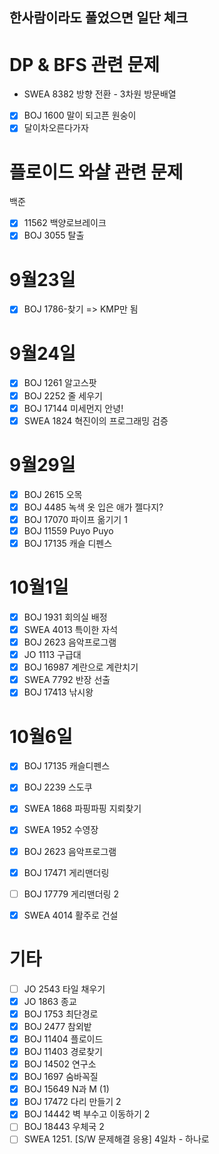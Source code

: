 ## 한사람이라도 풀었으면 일단 체크
# DP & BFS 관련 문제
- SWEA 8382 방향 전환 - 3차원 방문배열
- [x] BOJ 1600 말이 되고픈 원숭이 
- [x] 달이차오른다가자

# 플로이드 와샬 관련 문제
백준
- [x] 11562 백양로브레이크
- [x] BOJ 3055 탈출

# 9월23일
- [x] BOJ 1786-찾기 => KMP만 됨

# 9월24일
- [x] BOJ 1261 알고스팟
- [x] BOJ 2252 줄 세우기
- [x] BOJ 17144 미세먼지 안녕!
- [x] SWEA 1824 혁진이의 프로그래밍 검증

# 9월29일
- [x] BOJ 2615 오목
- [x] BOJ 4485 녹색 옷 입은 애가 젤다지?
- [x] BOJ 17070 파이프 옮기기 1
- [x] BOJ 11559 Puyo Puyo
- [x] BOJ 17135 캐슬 디펜스

# 10월1일
- [x] BOJ 1931 회의실 배정
- [x] SWEA 4013 특이한 자석
- [x] BOJ 2623 음악프로그램
- [x] JO 1113 구급대
- [x] BOJ 16987 계란으로 계란치기
- [x] SWEA 7792 반장 선출
- [x] BOJ 17413 낚시왕

# 10월6일
- [x] BOJ 17135 캐슬디펜스
- [x] BOJ 2239 스도쿠
- [x] SWEA 1868 파핑파핑 지뢰찾기
- [x] SWEA 1952 수영장
- [x] BOJ 2623 음악프로그램
- [x] BOJ 17471 게리맨더링
- [ ] BOJ 17779 게리맨더링 2
- [x] SWEA 4014 활주로 건설


# 기타
- [ ] JO 2543 타일 채우기
- [x] JO 1863 종교
- [x] BOJ 1753 최단경로
- [x] BOJ 2477 참외밭
- [x] BOJ 11404 플로이드
- [x] BOJ 11403 경로찾기
- [x] BOJ 14502 연구소
- [x] BOJ 1697 숨바꼭질
- [x] BOJ 15649 N과 M (1)
- [x] BOJ 17472 다리 만들기 2
- [x] BOJ 14442 벽 부수고 이동하기 2
- [ ] BOJ 18443 우체국 2
- [ ] SWEA 1251. [S/W 문제해결 응용] 4일차 - 하나로
